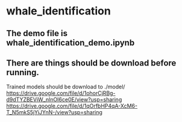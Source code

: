 # whale_identification
## The demo file is whale_identification_demo.ipynb
## There are things should be download before running.
Trained models should be download to ./model/ 
https://drive.google.com/file/d/1ohorCjRBg-d9dTYZBEViW_nlnOI6ce0E/view?usp=sharing 
https://drive.google.com/file/d/1qOrfbHP4qA-XcM6-T_N5mkS5jYiJYnN-/view?usp=sharing
